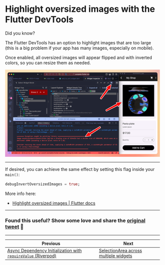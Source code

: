 # Highlight oversized images with the Flutter DevTools

Did you know?

The Flutter DevTools has an option to highlight images that are too large (this is a big problem if your app has many images, especially on mobile).

Once enabled, all oversized images will appear flipped and with inverted colors, so you can resize them as needed.

![](132.png)

---

If desired, you can achieve the same effect by setting this flag inside your `main()`:

```dart
debugInvertOversizedImages = true;
```

More info here:

- [Highlight oversized images | Flutter docs](https://docs.flutter.dev/tools/devtools/inspector#highlight-oversized-images)

---

### Found this useful? Show some love and share the [original tweet](https://twitter.com/biz84/status/1724443435346604214) 🙏

---

| Previous | Next |
| -------- | ---- |
| [Async Dependency Initialization with `requireValue` (Riverpod)](../0131-future-provider-require-value/index.md) | [SelectionArea across multiple widgets](../0133-selection-area/index.md) |

